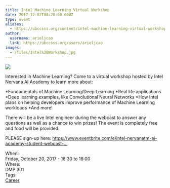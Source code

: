 ```yaml
---
title: Intel Machine Learning Virtual Workshop 
date: 2017-12-02T08:28:00.000Z
type: event
aliases:
  - https://ubccsss.org/content/intel-machine-learning-virtual-workshop
author:
  username: arieljcao
  link: https://ubccsss.org/users/arieljcao
images:
  - /files/Intel%20Workshop.jpg
---
```


<div class="field field-name-body field-type-text-with-summary field-label-hidden"><div class="field-items"><div class="field-item even"><p><img src="https://ubccsss.org/files/Intel%20Workshop.jpg" style="max-width: 100%"></p>

<p>Interested in Machine Learning? Come to a virtual workshop hosted by Intel Nervana AI Academy to learn more about:</p>

<p>*Fundamentals of Machine Learning/Deep Learning 
*Real life applications
*Deep learning examples, like Convolutional Neural Networks 
*How Intel plans on helping developers improve performance of Machine Learning workloads 
*And more!</p>

<p>There will be a live Intel engineer during the webcast to answer any questions as well as a chance to win prizes! The event is completely free and food will be provided.</p>

<p>PLEASE sign-up here: <a href="https://www.eventbrite.com/e/intel-nervanatm-ai-academy-student-webcast-tickets-37547703191?aff=IEM">https://www.eventbrite.com/e/intel-nervanatm-ai-academy-student-webcast-...</a></p>
</div></div></div><div class="field field-name-field-dates field-type-datetime field-label-above"><div class="field-label">When:&#xA0;</div><div class="field-items"><div class="field-item even"><span class="date-display-single">Friday, October 20, 2017 - <span class="date-display-range"><span class="date-display-start">16:30</span> to <span class="date-display-end">18:00</span></span></span></div></div></div><div class="field field-name-field-location field-type-text field-label-above"><div class="field-label">Where:&#xA0;</div><div class="field-items"><div class="field-item even">DMP 301</div></div></div>    <footer>
    <div class="field field-name-field-tags field-type-taxonomy-term-reference field-label-above"><div class="field-label">Tags:&#xA0;</div><div class="field-items"><div class="field-item even"><a href="/career">Career</a></div></div></div>      </footer>